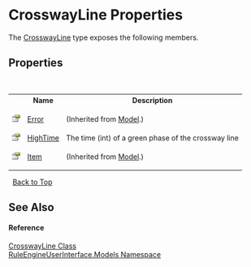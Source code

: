 # CrosswayLine Properties
 

The <a href="ab0389aa-7cbc-21e4-cdf8-f501de6e1579">CrosswayLine</a> type exposes the following members.


## Properties
&nbsp;<table><tr><th></th><th>Name</th><th>Description</th></tr><tr><td>![Public property](media/pubproperty.gif "Public property")</td><td><a href="8084271e-8126-111e-351d-223e3c798820">Error</a></td><td>

 (Inherited from <a href="d1bc9265-c35d-6d47-b537-7d1e1034dd46">Model</a>.)</td></tr><tr><td>![Public property](media/pubproperty.gif "Public property")</td><td><a href="bee11940-7293-7b52-8360-8c4203d2cef8">HighTime</a></td><td>
The time (int) of a green phase of the crossway line</td></tr><tr><td>![Public property](media/pubproperty.gif "Public property")</td><td><a href="f5043540-aad0-d214-60bc-93d6bb0127ed">Item</a></td><td>

 (Inherited from <a href="d1bc9265-c35d-6d47-b537-7d1e1034dd46">Model</a>.)</td></tr></table>&nbsp;
<a href="#crosswayline-properties">Back to Top</a>

## See Also


#### Reference
<a href="ab0389aa-7cbc-21e4-cdf8-f501de6e1579">CrosswayLine Class</a><br /><a href="263a6778-8085-101d-0fab-027f68ff96a9">RuleEngineUserInterface.Models Namespace</a><br />